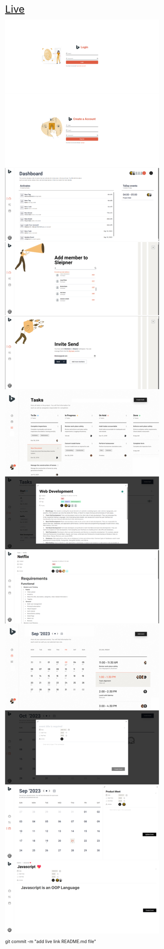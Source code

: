 <a href="https://daily-routine-tool.netlify.app" target="_blank" style="font-size:33px"> Live </a>

<img src="./src/assets/task1.png" />
<img src="./src/assets/task2.png" />
<img src="./src/assets/task3.png" />
<img src="./src/assets/task4.png" />
<img src="./src/assets/task5.png" />
<img src="./src/assets/task6.png" />
<img src="./src/assets/task7.png" />
<img src="./src/assets/task8.png" />
<img src="./src/assets/task9.png" />
<img src="./src/assets/task10.png" />
<img src="./src/assets/task12.png" />
<img src="./src/assets/task11.png" />

git commit -m "add live link README.md file"
